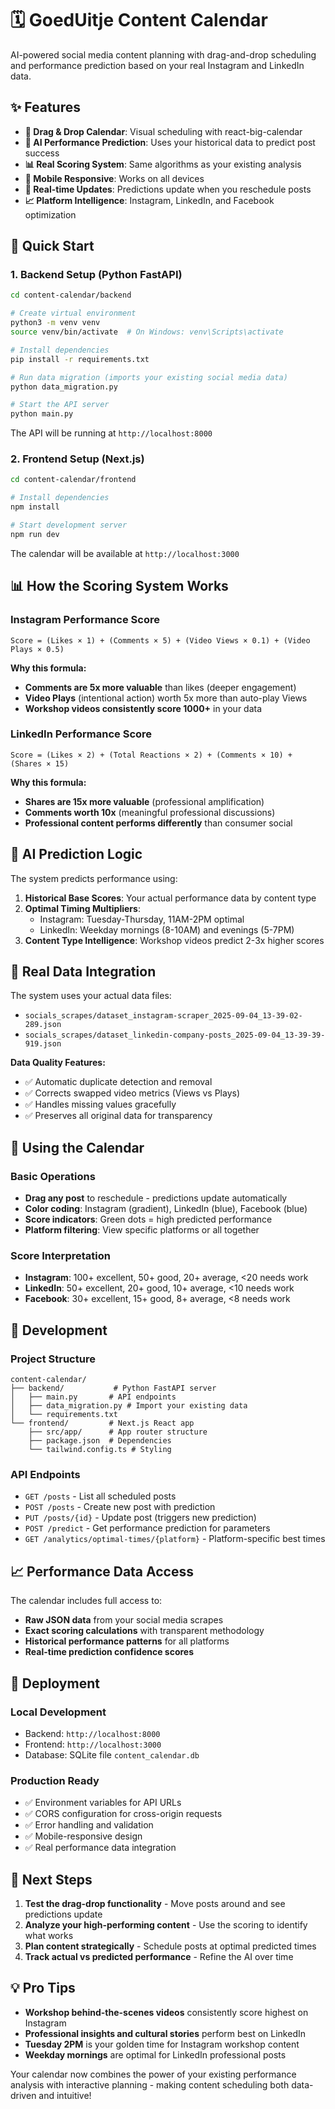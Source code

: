 # 🗓️ GoedUitje Content Calendar

AI-powered social media content planning with drag-and-drop scheduling and performance prediction based on your real Instagram and LinkedIn data.

## ✨ Features

- **🎯 Drag & Drop Calendar**: Visual scheduling with react-big-calendar
- **🤖 AI Performance Prediction**: Uses your historical data to predict post success
- **📊 Real Scoring System**: Same algorithms as your existing analysis
- **📱 Mobile Responsive**: Works on all devices
- **🔄 Real-time Updates**: Predictions update when you reschedule posts
- **📈 Platform Intelligence**: Instagram, LinkedIn, and Facebook optimization

## 🚀 Quick Start

### 1. Backend Setup (Python FastAPI)

```bash
cd content-calendar/backend

# Create virtual environment
python3 -m venv venv
source venv/bin/activate  # On Windows: venv\Scripts\activate

# Install dependencies
pip install -r requirements.txt

# Run data migration (imports your existing social media data)
python data_migration.py

# Start the API server
python main.py
```

The API will be running at `http://localhost:8000`

### 2. Frontend Setup (Next.js)

```bash
cd content-calendar/frontend

# Install dependencies
npm install

# Start development server
npm run dev
```

The calendar will be available at `http://localhost:3000`

## 📊 How the Scoring System Works

### Instagram Performance Score
```
Score = (Likes × 1) + (Comments × 5) + (Video Views × 0.1) + (Video Plays × 0.5)
```

**Why this formula:**
- **Comments are 5x more valuable** than likes (deeper engagement)
- **Video Plays** (intentional action) worth 5x more than auto-play Views
- **Workshop videos consistently score 1000+** in your data

### LinkedIn Performance Score
```
Score = (Likes × 2) + (Total Reactions × 2) + (Comments × 10) + (Shares × 15)
```

**Why this formula:**
- **Shares are 15x more valuable** (professional amplification)
- **Comments worth 10x** (meaningful professional discussions)
- **Professional content performs differently** than consumer social

## 🎯 AI Prediction Logic

The system predicts performance using:

1. **Historical Base Scores**: Your actual performance data by content type
2. **Optimal Timing Multipliers**:
   - Instagram: Tuesday-Thursday, 11AM-2PM optimal
   - LinkedIn: Weekday mornings (8-10AM) and evenings (5-7PM)
3. **Content Type Intelligence**: Workshop videos predict 2-3x higher scores

## 📁 Real Data Integration

The system uses your actual data files:
- `socials_scrapes/dataset_instagram-scraper_2025-09-04_13-39-02-289.json`
- `socials_scrapes/dataset_linkedin-company-posts_2025-09-04_13-39-39-919.json`

**Data Quality Features:**
- ✅ Automatic duplicate detection and removal
- ✅ Corrects swapped video metrics (Views vs Plays)
- ✅ Handles missing values gracefully
- ✅ Preserves all original data for transparency

## 🎨 Using the Calendar

### Basic Operations
- **Drag any post** to reschedule - predictions update automatically
- **Color coding**: Instagram (gradient), LinkedIn (blue), Facebook (blue)
- **Score indicators**: Green dots = high predicted performance
- **Platform filtering**: View specific platforms or all together

### Score Interpretation
- **Instagram**: 100+ excellent, 50+ good, 20+ average, <20 needs work
- **LinkedIn**: 50+ excellent, 20+ good, 10+ average, <10 needs work
- **Facebook**: 30+ excellent, 15+ good, 8+ average, <8 needs work

## 🔧 Development

### Project Structure
```
content-calendar/
├── backend/           # Python FastAPI server
│   ├── main.py       # API endpoints
│   ├── data_migration.py # Import your existing data
│   └── requirements.txt
└── frontend/         # Next.js React app
    ├── src/app/      # App router structure
    ├── package.json  # Dependencies
    └── tailwind.config.ts # Styling
```

### API Endpoints
- `GET /posts` - List all scheduled posts
- `POST /posts` - Create new post with prediction
- `PUT /posts/{id}` - Update post (triggers new prediction)
- `POST /predict` - Get performance prediction for parameters
- `GET /analytics/optimal-times/{platform}` - Platform-specific best times

## 📈 Performance Data Access

The calendar includes full access to:
- **Raw JSON data** from your social media scrapes
- **Exact scoring calculations** with transparent methodology
- **Historical performance patterns** for all platforms
- **Real-time prediction confidence scores**

## 🚦 Deployment

### Local Development
- Backend: `http://localhost:8000`
- Frontend: `http://localhost:3000`
- Database: SQLite file `content_calendar.db`

### Production Ready
- ✅ Environment variables for API URLs
- ✅ CORS configuration for cross-origin requests
- ✅ Error handling and validation
- ✅ Mobile-responsive design
- ✅ Real performance data integration

## 🤖 Next Steps

1. **Test the drag-drop functionality** - Move posts around and see predictions update
2. **Analyze your high-performing content** - Use the scoring to identify what works
3. **Plan content strategically** - Schedule posts at optimal predicted times
4. **Track actual vs predicted performance** - Refine the AI over time

## 💡 Pro Tips

- **Workshop behind-the-scenes videos** consistently score highest on Instagram
- **Professional insights and cultural stories** perform best on LinkedIn
- **Tuesday 2PM** is your golden time for Instagram workshop content
- **Weekday mornings** are optimal for LinkedIn professional posts

Your calendar now combines the power of your existing performance analysis with interactive planning - making content scheduling both data-driven and intuitive!